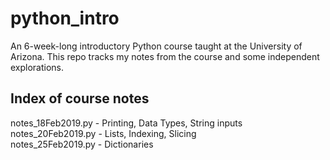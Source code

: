 # python_intro

An 6-week-long introductory Python course taught at the University of Arizona. This repo tracks my notes from the course and some independent explorations. 

Index of course notes
---------------------
notes_18Feb2019.py - Printing, Data Types, String inputs  
notes_20Feb2019.py - Lists, Indexing, Slicing  
notes_25Feb2019.py - Dictionaries  

